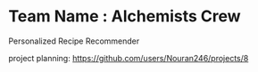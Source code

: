 # Team Name : Alchemists Crew

Personalized Recipe Recommender



project planning: https://github.com/users/Nouran246/projects/8
